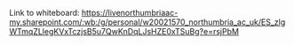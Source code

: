 Link to whiteboard:
https://livenorthumbriaac-my.sharepoint.com/:wb:/g/personal/w20021570_northumbria_ac_uk/ES_zlgWTmqZLlegKVxTczjsB5u7QwKnDqLJsHZE0xTSuBg?e=rsjPbM
